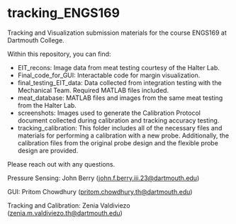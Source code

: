 # tracking_ENGS169
Tracking and Visualization submission materials for the course ENGS169 at Dartmouth College. 

Within this repository, you can find:

- EIT_recons: Image data from meat testing courtesy of the Halter Lab.
- Final_code_for_GUI: Interactable code for margin visualization.
- final_testing_EIT_data: Data collected from integration testing with the Mechanical Team. Required MATLAB files included.
- meat_database: MATLAB files and images from the same meat testing from the Halter Lab.
- screenshots: Images used to generate the Calibration Protocol document collected during calibration and tracking accuracy testing.
- tracking_calibration: This folder includes all of the necessary files and materials for performing a calibration with a new probe. Additionally, the calibration files from the original probe design and the flexible probe design are provided. 


Please reach out with any questions. 

Pressure Sensing: John Berry (john.f.berry.iii.23@dartmouth.edu)

GUI: Pritom Chowdhury (pritom.chowdhury.th@dartmouth.edu)

Tracking and Calibration: Zenia Valdiviezo (zenia.m.valdiviezo.th@dartmouth.edu)
